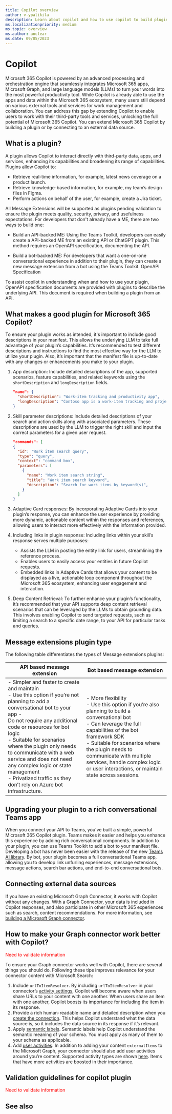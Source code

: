 ```yaml
---
title: Copilot overview
author: v-ypalikila
description: Learn about copilot and how to use copilot to build plugins for Teams apps.
ms.localizationpriority: medium
ms.topic: overview
ms.author: anclear
ms.date: 09/05/2023
---
```


# Copilot

Microsoft 365 Copilot is powered by an advanced processing and orchestration engine that seamlessly integrates Microsoft 365 apps, Microsoft Graph, and large language models (LLMs) to turn your words into the most powerful productivity tool. While Copilot is already able to use the apps and data within the Microsoft 365 ecosystem, many users still depend on various external tools and services for work management and collaboration. You can address this gap by extending Copilot to enable users to work with their third-party tools and services, unlocking the full potential of Microsoft 365 Copilot.
You can extend Microsoft 365 Copilot by building a plugin or by connecting to an external data source.

## What is a plugin?

A plugin allows Copilot to interact directly with third-party data, apps, and services, enhancing its capabilities and broadening its range of capabilities. Plugins allow Copilot to:

* Retrieve real-time information, for example, latest news coverage on a product launch.
* Retrieve knowledge-based information, for example, my team’s design files in Figma.
* Perform actions on behalf of the user, for example, create a Jira ticket.

All Message Extensions will be supported as plugins pending validation to ensure the plugin meets quality, security, privacy, and usefulness expectations. For developers that don't already have a ME, there are two ways to build one:

* Build an API-backed ME: Using the Teams Toolkit, developers can easily create a API-backed ME from an existing API or ChatGPT plugin. This method requires an OpenAPI specification, documenting the API.

* Build a bot-backed ME: For developers that want a one-on-one conversational experience in addition to their plugin, they can create a new message extension from a bot using the Teams Toolkit.
OpenAPI Specification

To assist copilot in understanding when and how to use your plugin, OpenAPI specification documents are provided with plugins to describe the underlying API. This document is required when building a plugin from an API.

## What makes a good plugin for Microsoft 365 Copilot?

To ensure your plugin works as intended, it's important to include good descriptions in your manifest. This allows the underlying LLM to take full advantage of your plugin’s capabilities. It’s recommended to test different descriptions and instructions to find the most effective way for the LLM to utilize your plugin. Also, it’s important that the manifest file is up-to-date with any changes or enhancements you make to your plugin.

1. App description: Include detailed descriptions of the app, supported scenarios, feature capabilities, and related keywords using the `shortDescription` and `longDescription` fields.

   ```json
   "name": { 
     "shortDescription": "Work-item tracking and productivity app", 
     "longDescription": "Contoso app is a work-item tracking and project management app that allows teams to create, manage, and track work items. This app helps teams manage projects more efficiently. " 
   } 
   ```

2. Skill parameter descriptions: Include detailed descriptions of your search and action skills along with associated parameters. These descriptions are used by the LLM to trigger the right skill and input the correct parameters for a given user request.

   ```json
   "commands": [
   { 
     "id": "Work item search query", 
     "type": "query", 
     "context": "command box", 
     "parameters": [ 
       { 
         "name": "Work item search string", 
         "title": "Work item search keyword", 
         "description": "Search for work items by keyword(s)", 
       }
     ] 
   } 
   ```

3. Adaptive Card responses: By incorporating Adaptive Cards into your plugin’s response, you can enhance the user experience by providing more dynamic, actionable content within the responses and references, allowing users to interact more effectively with the information provided.

4. Including links in plugin response: Including links within your skill’s response serves multiple purposes:
    * Assists the LLM in posting the entity link for users, streamlining the reference process.
    * Enables users to easily access your entities in future Copilot requests.
    * Embedded links in Adaptive Cards that allows your content to be displayed as a live, actionable loop component throughout the Microsoft 365 ecosystem, enhancing user engagement and interaction.

5. Deep Content Retrieval: To further enhance your plugin’s functionality, it’s recommended that your API supports deep content retrieval scenarios that can be leveraged by the LLMs to obtain grounding data. This involves enabling Copilot to send targeted requests, such as limiting a search to a specific date range, to your API for particular tasks and queries.

## Message extensions plugin type

The following table differentiates the types of Message extensions plugins:

|API based message extension  |Bot based message extension  |
|---------|---------|
|- Simpler and faster to create and maintain <br> - Use this option if you’re not planning to add a conversational bot to your app - <br> Do not require any additional code or resources for bot logic <br> - Suitable for scenarios where the plugin only needs to communicate with a web service and does not need any complex logic or state management <br> - Privatized traffic as they don’t rely on Azure bot infrastructure.| - More flexibility <br> - Use this option if you’re also planning to build a conversational bot <br> - Can leverage the full capabilities of the bot framework SDK <br> - Suitable for scenarios where the plugin needs to communicate with multiple services, handle complex logic or user interactions, or maintain state across sessions.|

## Upgrading your plugin to a rich conversational Teams app  

When you connect your API to Teams, you've built a simple, powerful Microsoft 365 Copilot plugin. Teams makes it easier and helps you enhance this experience by adding rich conversational components. In addition to your plugin, you can use Teams Toolkit to add a bot to your manifest file. Developing a bot has never been easier with the release of the new [Teams AI library](../bots/how-to/Teams%20conversational%20AI/teams-conversation-ai-overview.md). By bot, your plugin becomes a full conversational Teams app, allowing you to develop link unfurling experiences, message extensions, message actions, search bar actions, and end-to-end conversational bots.

## Connecting external data sources

If you have an existing Microsoft Graph Connector, it works with Copilot without any changes. With a Graph Connector, your data is included in Copilot responses, and also participate in other Microsoft 365 experiences such as search, content recommendations. For more information, see [building a Microsoft Graph connector](https://developer.microsoft.com/graph/connectors).

## How to make your Graph connector work better with Copilot?

<font color="red">Need to validate information </font>

To ensure your Graph connector works well with Copilot, there are several things you should do. Following these tips improves relevance for your connector content with Microsoft Search:

1. Include `urlToItemResolver`. By including `urlToItemResolver` in your connector’s [activity settings](/graph/connecting-external-content-manage-connections#activity-settings), Copilot will become aware when users share URLs to your content with one another. When users share an item with one another, Copilot boosts its importance for including the item in its response.  
2. Provide a rich human-readable name and detailed description when you [create the connection](/graph/api/externalconnectors-external-post-connections). This helps Copilot understand what the data source is, so it includes the data source in its response if it’s relevant.
3. Apply [semantic labels](/graph/connecting-external-content-manage-schema#semantic-labels). Semantic labels help Copilot understand the semantic meaning of your schema. You must apply as many of them to your schema as applicable.
4. Add [user activities](/graph/api/externalconnectors-externalitem-addactivities). In addition to adding your content `externalItems` to the Microsoft Graph, your connector should also add user activities around you’re content. Supported activity types are shown [here](/graph/api/resources/externalconnectors-externalactivity). Items that have more activities are boosted in their importance.

## Validation guidelines for copilot plugin

<font color="red">Need to validate information </font>

## See also
